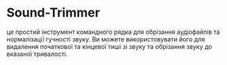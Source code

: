 # Sound-Trimmer
це простий інструмент командного рядка для обрізання аудіофайлів та нормалізації гучності звуку. Ви можете використовувати його для видалення початкової та кінцевої тиші зі звуку та обрізання звуку до вказаної тривалості.
